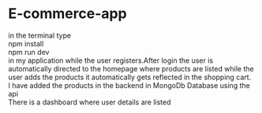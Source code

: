 # E-commerce-app
in the terminal type <br/>
npm install <br/>
npm run dev <br/>
in my application while the user registers.After login the user is automatically directed to the homepage where products are listed while the user adds the products it automatically gets reflected in the shopping cart.<br/>
I have added the products in the backend in MongoDb Database using the api <br/>
There is a dashboard where user details are listed

